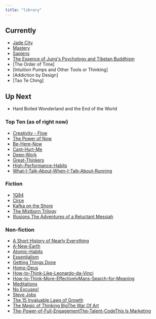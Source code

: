 ```yaml
---
title: "library"
---
```


## Currently
- [Jade City](books/Jade-City.md)
- [Mastery](books/Mastery.md)
- [Sapiens](books/Sapiens.md)
- [The Essence of Jung's Psychology and Tibetan Buddhism](books/The-Essence-of-Jungs-Psychology-and-Tibetan-Buddhism.md)
- [The Order of Time]
- [Intuition Pumps and Other Tools or Thinking]
- [Addiction by Design]
- [Tao Te Ching]

## Up Next
- Hard Boiled Wonderland and the End of the World


### Top Ten (as of right now)
- [Creativity - Flow](books/Creativity-Flow.md) 
- [The Power of Now](books/The%20Power%20of%20Now.md) 
- [Be-Here-Now](books/Be-Here-Now.md) 
- [Cant-Hurt-Me](books/Cant-Hurt-Me.md)
- [Deep-Work](books/Deep-Work.md)
- [Great-Thinkers](books/Great-Thinkers.md)
- [High-Performance-Habits](books/High-Performance-Habits.md)
- [What-I-Talk-About-When-I-Talk-About-Running](books/What-I-Talk-About-When-I-Talk-About-Running.md)

### Fiction
- [1Q84](books/1Q84.md)
- [Circe](books/Circe.md)
- [Kafka on the Shore](books/Kafka-on-the-Shore.md)
- [The Mistborn Trilogy](books/The-Mistborn-Trilogy.md)
- [Illusions The Adventures of a Reluctant Messiah](books/Illusions-The-Adventures-of-a-Reluctant-Messiah.md)

### Non-fiction
- [A Short History of Nearly Everything](books/A%20Short%20History%20of%20Nearly%20Everything.md)
- [A-New-Earth](books/A-New-Earth.md)
- [Atomic-Habits](books/Atomic-Habits.md)
- [Essentialism](books/Essentialism.md)
- [Getting Things Done](books/Getting-Things-Done.md)
- [Homo-Deus](books/Homo-Deus.md)
- [How-to-Think-Like-Leonardo-da-Vinci](books/How-to-Think-Like-Leonardo-da-Vinci.md)
- [How-to-Think-More-Effectively](books/How-to-Think-More-Effectively.md)[Mans-Search-for-Meaning](books/Mans-Search-for-Meaning.md)
- [Meditations](books/Meditations.md)
- [No Excuses!](books/No%20Excuses!.md)
- [Steve Jobs](books/Steve%20Jobs.md)
- [The 15 Invaluable Laws of Growth](books/The%2015%20Invaluable%20Laws%20of%20Growth.md)
- [The Magic of Thinking Big](books/The%20Magic%20of%20Thinking%20Big.md)[The War Of Art](books/The%20War%20Of%20Art.md)
- [The-Power-of-Full-Engagement](books/The-Power-of-Full-Engagement.md)[The-Talent-Code](books/The-Talent-Code.md)[This Is Marketing](books/This%20Is%20Marketing.md)
